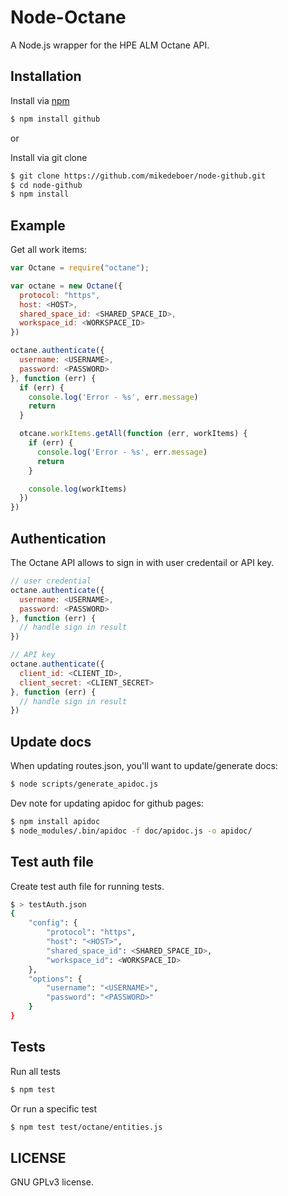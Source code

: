 # Node-Octane

A Node.js wrapper for the HPE ALM Octane API.

## Installation

Install via [npm](https://www.npmjs.com/package/github)

```bash
$ npm install github
```

or

Install via git clone

```bash
$ git clone https://github.com/mikedeboer/node-github.git
$ cd node-github
$ npm install
```

## Example

Get all work items:
```javascript
var Octane = require("octane");

var octane = new Octane({
  protocol: "https",
  host: <HOST>,
  shared_space_id: <SHARED_SPACE_ID>,
  workspace_id: <WORKSPACE_ID>
})

octane.authenticate({
  username: <USERNAME>,
  password: <PASSWORD>
}, function (err) {
  if (err) {
    console.log('Error - %s', err.message)
    return
  }

  otcane.workItems.getAll(function (err, workItems) {
    if (err) {
      console.log('Error - %s', err.message)
      return
    }

    console.log(workItems)
  })
})
```

## Authentication

The Octane API allows to sign in with user credentail or API key.

```javascript
// user credential
octane.authenticate({
  username: <USERNAME>,
  password: <PASSWORD>
}, function (err) {
  // handle sign in result
})

// API key
octane.authenticate({
  client_id: <CLIENT_ID>,
  client_secret: <CLIENT_SECRET>
}, function (err) {
  // handle sign in result
})
```

## Update docs

When updating routes.json, you'll want to update/generate docs:

```bash
$ node scripts/generate_apidoc.js
```

Dev note for updating apidoc for github pages:

```bash
$ npm install apidoc
$ node_modules/.bin/apidoc -f doc/apidoc.js -o apidoc/
```

## Test auth file

Create test auth file for running tests.

```bash
$ > testAuth.json
{
	"config": {
		"protocol": "https",
		"host": "<HOST>",
		"shared_space_id": <SHARED_SPACE_ID>,
		"workspace_id": <WORKSPACE_ID>
	},
	"options": {
		"username": "<USERNAME>",
		"password": "<PASSWORD>"
	}
}
```

## Tests

Run all tests

```bash
$ npm test
```

Or run a specific test

```bash
$ npm test test/octane/entities.js
```

## LICENSE

GNU GPLv3 license.
